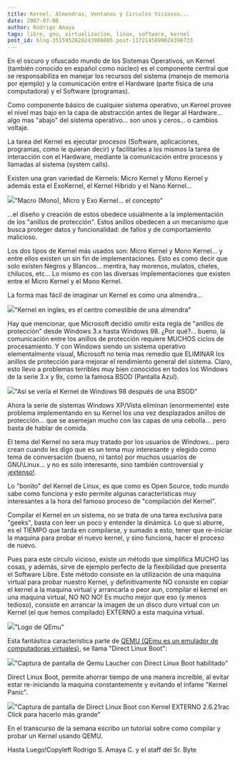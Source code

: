 ```yaml
---
title: Kernel, Almendras, Ventanas y Circulos Viciosos...
date: 2007-07-08
author: Rodrigo Amaya
tags: libre, gnu, virtualizacion, linux, software, kernel
post_id: blog-3515952828243908885.post-1172145899024398733
---
```


En el oscuro y ofuscado mundo de los Sistemas Operativos, un Kernel (también conocido en español como núcleo) es el componente central que se responsabiliza en manejar los recursos del sistema (manejo de memoria por ejemplo) y la comunicación entre el Hardware (parte física de una computadora) y el Software (programas).

Como componente básico de cualquier sistema operativo, un Kernel provee el nivel mas bajo en la capa de abstracción antes de llegar al Hardware... algo mas "abajo" del sistema operativo... son unos y ceros... o cambios voltaje.

La tarea del Kernel es ejecutar procesos (Software, aplicaciones, programas, como le quieran decir) y facilitarles a los mismos la tarea de interacción con el Hardware, mediante la comunicación entre procesos y llamadas al sistema (system calls).

Existen una gran variedad de Kernels: Micro Kernel y Mono Kernel y además esta el ExoKernel, el Kernel Híbrido y el Nano Kernel...

[![](http://bp3.blogger.com/_ayvorITawE4/RpJTN1X49XI/AAAAAAAAAYY/KiFx4OD18RE/s400/kernel.jpg)](http://bp3.blogger.com/_ayvorITawE4/RpJTN1X49XI/AAAAAAAAAYY/KiFx4OD18RE/s1600-h/kernel.jpg)"Macro (Mono), Micro y Exo Kernel... el concepto"

...el diseño y creación de estos obedece usualmente a la implementación de los "anillos de protección". Estos anillos obedecen a un mecanismo que busca proteger datos y funcionalidad: de fallos y de comportamiento malicioso.

Los dos tipos de Kernel más usados son: Micro Kernel y Mono Kernel... y entre ellos existen un sin fin de implementaciones. Esto es como decir que solo existen Negros y Blancos... mentira, hay morenos, mulatos, cheles, chilucos, etc... Lo mismo es con las diversas implementaciones que existen entre el Micro Kernel y el Mono Kernel.

La forma mas fácil de imaginar un Kernel es como una almendra...

[![](http://bp2.blogger.com/_ayvorITawE4/RpJHDlX49SI/AAAAAAAAAXw/jB-Si-zZrJE/s400/almendras.jpg)](http://bp2.blogger.com/_ayvorITawE4/RpJHDlX49SI/AAAAAAAAAXw/jB-Si-zZrJE/s1600-h/almendras.jpg)"Kernel en ingles, es el centro comestible de una almendra"

Hay que mencionar, que Microsoft decidió omitir esta regla de "anillos de protección" desde Windows 3.x hasta Windows 98. ¿Por qué?... bueno, la comunicación entre los anillos de protección requiere MUCHOS ciclos de procesamiento. Y con Windows siendo un sistema operativo elementalmente visual, Microsoft no tenia mas remedio que ELIMINAR los anillos de protección para mejorar el rendimiento general del sistema. Claro, esto llevo a problemas terribles muy bien conocidos en todos los Windows de la serie 3.x y 9x, como la famosa BSOD (Pantalla Azul).

[![](http://bp0.blogger.com/_ayvorITawE4/RpJHJFX49TI/AAAAAAAAAX4/2C2NNCbJ57Q/s400/kernelwin98.jpg)](http://bp0.blogger.com/_ayvorITawE4/RpJHJFX49TI/AAAAAAAAAX4/2C2NNCbJ57Q/s1600-h/kernelwin98.jpg)"Así se vería el Kernel de Windows 98 después de una BSOD"

Ahora la serie de sistemas Windows XP/Vista eliminan (enormemente) este problema implementando en su Kernel los una vez desplazados anillos de protección... que se asemejan mucho con las capas de una cebolla... pero basta de hablar de comida.

El tema del Kernel no sera muy tratado por los usuarios de Windows... pero crean cuando les digo que es un tema muy interesante y elegido como tema de conversación (bueno, ni tanto) por muchos usuarios de GNU\Linux... y no es solo interesante, sino también controversial y [¡extenso!](http://en.wikipedia.org/wiki/Image:Unix-history.svg).

Lo "bonito" del Kernel de Linux, es que como es Open Source, todo mundo sabe como funciona y esto permite algunas características muy interesantes a la hora del famoso proceso de "compilación del Kernel".

Compilar el Kernel en un sistema, no se trata de una tarea exclusiva para "geeks", basta con leer un poco y entender la dinámica. Lo que si aburre, es el TIEMPO que tarda en compilarse, y sumado a esto, tener que re-iniciar la maquina para probar el nuevo kernel, y sino funciona, hacer el proceso de nuevo.

Pues para este circulo vicioso, existe un método que simplifica MUCHO las cosas, y además, sirve de ejemplo perfecto de la flexibilidad que presenta el Software Libre. Este método consiste en la utilización de una maquina virtual para probar nuestro Kernel, y definitivamente NO consiste en copiar el kernel a la maquina virtual y arrancarla o peor aun, compilar el kernel en una maquina virtual, NO NO NO! Es mucho mejor que eso (y menos tedioso), consiste en arrancar la imagen de un disco duro virtual con un Kernel (el que hemos compilado) EXTERNO a esta maquina virtual.

[![](http://bp2.blogger.com/_ayvorITawE4/RpJO_lX49WI/AAAAAAAAAYQ/1BVmDQ3g530/s400/qemu-logo.png)](http://bp2.blogger.com/_ayvorITawE4/RpJO_lX49WI/AAAAAAAAAYQ/1BVmDQ3g530/s1600-h/qemu-logo.png)"Logo de QEmu"

Esta fantástica característica parte de [QEMU (QEmu es un emulador de computadoras virtuales)](http://fabrice.bellard.free.fr/qemu/), se llama "Direct Linux Boot":

[![](http://bp2.blogger.com/_ayvorITawE4/RpJLvlX49UI/AAAAAAAAAYA/7fgT_RPSTSM/s400/linuxboot.png)](http://bp2.blogger.com/_ayvorITawE4/RpJLvlX49UI/AAAAAAAAAYA/7fgT_RPSTSM/s1600-h/linuxboot.png)"Captura de pantalla de Qemu Laucher con Direct Linux Boot habilitado"

Direct Linux Boot, permite ahorrar tiempo de una manera increíble, al evitar estar re-iniciando la maquina constantemente y evitando el infame "Kernel Panic".

[![](http://bp2.blogger.com/_ayvorITawE4/RpJMRlX49VI/AAAAAAAAAYI/PYIEc1YPXgw/s400/instant%C3%A1nea1.png)](http://bp2.blogger.com/_ayvorITawE4/RpJMRlX49VI/AAAAAAAAAYI/PYIEc1YPXgw/s1600-h/instant%C3%A1nea1.png)"Captura de pantalla de Direct Linux Boot con Kernel EXTERNO 2.6.21rac Click para hacerlo más grande"

En el transcurso de la semana escribo un tutorial sobre como compilar y probar un Kernel usando QEMU.

Hasta Luego!Copyleft Rodrigo S. Amaya C. y el staff del Sr. Byte